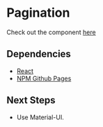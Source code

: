 # Pagination

Check out the component [here](https://ioannis-sporidis.github.io/rc-pagination/)

## Dependencies

- [React](https://reactjs.org/)
- [NPM Github Pages](https://www.npmjs.com/package/gh-pages)

## Next Steps
- Use Material-UI.
